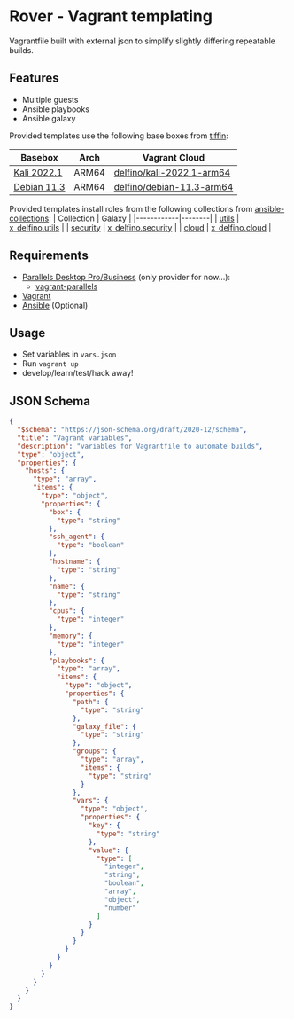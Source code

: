 # Rover - Vagrant templating

Vagrantfile built with external json to simplify slightly differing repeatable builds.

## Features
- Multiple guests
- Ansible playbooks
- Ansible galaxy


Provided templates use the following base boxes from [tiffin](https://github.com/x-delfino/tiffin):

| Basebox | Arch | Vagrant Cloud |
|----|------|---------------|
| [Kali 2022.1](https://github.com/x-delfino/tiffin/tree/main/templates/linux/kali) | ARM64 | [delfino/kali-2022.1-arm64](https://app.vagrantup.com/delfino/boxes/kali-2022.1-arm64) |
| [Debian 11.3](https://github.com/x-delfino/tiffin/tree/main/templates/linux/debian) | ARM64 | [delfino/debian-11.3-arm64](https://app.vagrantup.com/delfino/boxes/debian-11.3-arm64) |

Provided templates install roles from the following collections from [ansible-collections](https://github.com/x-delfino/ansible-collections):
| Collection | Galaxy |
|------------|--------|
| [utils](https://github.com/x-delfino/ansible-collections/tree/main/utils) | [x_delfino.utils](https://galaxy.ansible.com/x_delfino/utils) |
| [security](https://github.com/x-delfino/ansible-collections/tree/main/security) | [x_delfino.security](https://galaxy.ansible.com/x_delfino/security) |
| [cloud](https://github.com/x-delfino/ansible-collections/tree/main/cloud) | [x_delfino.cloud](https://galaxy.ansible.com/x_delfino/cloud) |

## Requirements
- [Parallels Desktop Pro/Business](https://www.parallels.com/uk/products/desktop/) (only provider for now...):
  - [vagrant-parallels](https://kb.parallels.com/en/122843)
- [Vagrant](https://www.vagrantup.com/docs/installation)
- [Ansible](https://docs.ansible.com/ansible/latest/installation_guide/intro_installation.html) (Optional)

## Usage
- Set variables in `vars.json`
- Run `vagrant up`
- develop/learn/test/hack away!

## JSON Schema
```json
{
  "$schema": "https://json-schema.org/draft/2020-12/schema",
  "title": "Vagrant variables",
  "description": "variables for Vagrantfile to automate builds",
  "type": "object",
  "properties": {
    "hosts": {
      "type": "array",
      "items": {
        "type": "object",
        "properties": {
          "box": {
            "type": "string"
          },
          "ssh_agent": {
            "type": "boolean"
          },
          "hostname": {
            "type": "string"
          },
          "name": {
            "type": "string"
          },
          "cpus": {
            "type": "integer"
          },
          "memory": {
            "type": "integer"
          },
          "playbooks": {
            "type": "array",
            "items": {
              "type": "object",
              "properties": {
                "path": {
                  "type": "string"
                },
                "galaxy_file": {
                  "type": "string"
                },
                "groups": {
                  "type": "array",
                  "items": {
                    "type": "string"
                  }
                },
                "vars": {
                  "type": "object",
                  "properties": {
                    "key": {
                      "type": "string"
                    },
                    "value": {
                      "type": [
                        "integer",
                        "string",
                        "boolean",
                        "array",
                        "object",
                        "number"
                      ]
                    }
                  }
                }
              }
            }
          }
        }
      }
    }
  }
}
```

